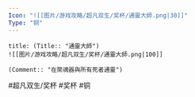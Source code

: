```yaml
---
Icon: "![[图片/游戏攻略/超凡双生/奖杯/通靈大師.png|30]]"
Type: "铜"
---
```

```ad-common-bronze-trophy
title: (Title:: "通靈大師")
![[图片/游戏攻略/超凡双生/奖杯/通靈大師.png|100]]

(Comment:: "在聚魂器與所有死者通靈")
```

#超凡双生/奖杯 #奖杯 #铜
